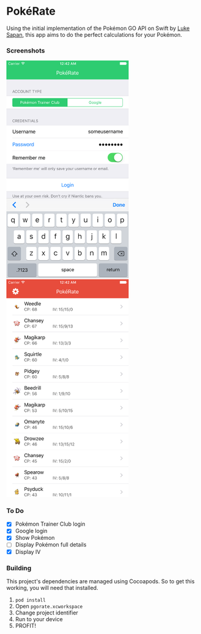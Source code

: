 # PokéRate

Using the initial implementation of the Pokémon GO API on Swift by [Luke Sapan](https://github.com/lsapan/pgoapi-swift), this app aims to do the perfect calculations for your Pokémon.

### Screenshots
<img src="https://raw.githubusercontent.com/rowellx68/pgorate/master/images/pokerate-login.png" width="320px" />
<img src="https://raw.githubusercontent.com/rowellx68/pgorate/master/images/pokerate-list.png" width="320px" />

### To Do

- [x] Pokémon Trainer Club login
- [x] Google login
- [x] Show Pokémon
- [ ] Display Pokémon full details
- [x] Display IV

### Building

This project's dependencies are managed using Cocoapods. So to get this working, you will need that installed.

1. `pod install`
2. Open `pgorate.xcworkspace`
3. Change project identifier
4. Run to your device
5. PROFIT!
